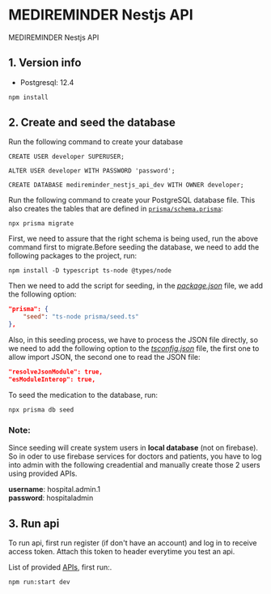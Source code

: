 # MEDIREMINDER Nestjs API

MEDIREMINDER Nestjs API

## 1. Version info

- Postgresql: 12.4

```bash
npm install
```

## 2. Create and seed the database

Run the following command to create your database

```
CREATE USER developer SUPERUSER;

ALTER USER developer WITH PASSWORD 'password';

CREATE DATABASE medireminder_nestjs_api_dev WITH OWNER developer;
```

Run the following command to create your PostgreSQL database file. This also creates the tables that are defined in [`prisma/schema.prisma`](./capstone_project/prisma/schema.prisma):

```
npx prisma migrate
```

First, we need to assure that the right schema is being used, run the above command first to migrate.Before seeding the database, we need to add the following packages to the project, run:

```nodejs
npm install -D typescript ts-node @types/node
```

Then we need to add the script for seeding, in the [_package.json_](./package.json) file, we add the following option:

```json
"prisma": {
    "seed": "ts-node prisma/seed.ts"
},
```

Also, in this seeding process, we have to process the JSON file directly, so we need to add the following option to the [_tsconfig.json_](tsconfig.json) file, the first one to allow import JSON, the second one to read the JSON file:

```json
"resolveJsonModule": true,
"esModuleInterop": true,
```

To seed the medication to the database, run:

```nodejs
npx prisma db seed
```

### Note:

Since seeding will create system users in **local database** (not on firebase). So in oder to use firebase services for doctors and patients, you have to log into admin with the following creadential and manually create those 2 users using provided APIs.

**username**: hospital.admin.1  
**password**: hospitaladmin

## 3. Run api

To run api, first run register (if don't have an account) and log in to receive access token. Attach this token to header everytime you test an api.

List of provided [APIs](http://localhost:3000/api#/), first run:.

```nodejs
npm run:start dev
```
